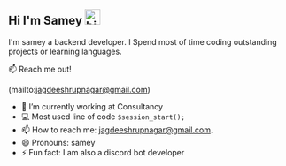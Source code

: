 ## Hi I'm Samey <img src="https://user-images.githubusercontent.com/1303154/88677602-1635ba80-d120-11ea-84d8-d263ba5fc3c0.gif" width="28px" alt="hi">

I'm samey a backend developer. I Spend most of time coding outstanding projects or learning languages.

:mailbox: Reach me out!

(mailto:jagdeeshrupnagar@gmail.com)

<!-- TODO: Add last video link -->

- 🔭 I’m currently working at Consultancy
- :computer: Most used line of code `$session_start();`
- 📫 How to reach me: jagdeeshrupnagar@gmail.com.
- 😄 Pronouns: samey
- ⚡ Fun fact: I am also a discord bot developer

